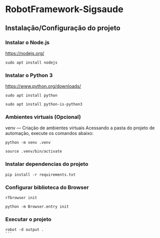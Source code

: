# RobotFramework-Sigsaude

## Instalação/Configuração do projeto 

### Instalar o Node.js
https://nodejs.org/

````
sudo apt install nodejs
````


### Instalar o Python 3
https://www.python.org/downloads/

````
sudo apt install python

sudo apt install python-is-python3

````

### Ambientes virtuais (Opcional)

venv — Criação de ambientes virtuais
Acessando a pasta do projeto de automação, execute os comandos abaixo:

````
python -m venv .venv

source .venv/bin/activate
````

### Instalar dependencias do projeto 

````
pip install -r requirements.txt

````


### Configurar biblioteca do Browser

````
rfbrowser init

python -m Browser.entry init
````


### Executar o projeto 

````
robot -d output .
```

